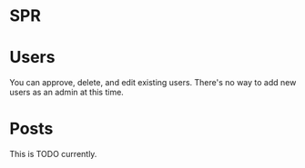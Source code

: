 SPR
===

# Users

You can approve, delete, and edit existing users. There's no way to add new users as an admin at this time.

# Posts

This is TODO currently.
